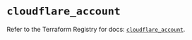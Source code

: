 # `cloudflare_account`

Refer to the Terraform Registry for docs: [`cloudflare_account`](https://registry.terraform.io/providers/cloudflare/cloudflare/4.50.0/docs/resources/account).
